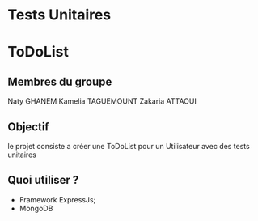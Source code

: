 # Tests Unitaires

# ToDoList


## Membres du groupe
Naty GHANEM
Kamelia TAGUEMOUNT
Zakaria ATTAOUI

## Objectif
le projet consiste a créer une ToDoList pour un Utilisateur avec des tests unitaires

## Quoi utiliser ?
- Framework ExpressJs;
- MongoDB 
